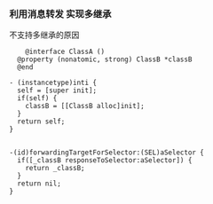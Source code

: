### 利用消息转发 实现多继承

不支持多继承的原因

```objc
	@interface ClassA ()
  @property (nonatomic, strong) ClassB *classB
  @end
```

```objc
- (instancetype)inti {
  self = [super init];
  if(self) {
    classB = [[ClassB alloc]init];
  }
  return self;
}
  
```

```objc
-(id)forwardingTargetForSelector:(SEL)aSelector {
  if([_classB responseToSelector:aSelector]) {
    return _classB;
  }
  return nil;
}
```
